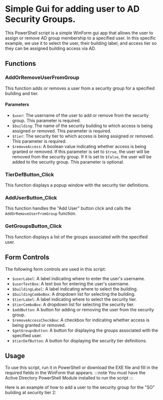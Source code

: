 # Simple Gui for adding user to AD Security Groups.

This PowerShell script is a simple WinForm gui app that allows the user to assign or remove AD group membership to a specified user. In this specific example, we use it to select the user, their building label, and access tier so they can be assigned building access via AD.

## Functions

### AddOrRemoveUserFromGroup

This function adds or removes a user from a security group for a specified building and tier.

#### Parameters

- `$user`: The username of the user to add or remove from the security group. This parameter is required.
- `$building`: The name of the security building to which access is being assigned or removed. This parameter is required.
- `$tier`: The security tier to which access is being assigned or removed. This parameter is required.
- `$removeAccess`: A boolean value indicating whether access is being granted or removed. If this parameter is set to `$true`, the user will be removed from the security group. If it is set to `$false`, the user will be added to the security group. This parameter is optional.

### TierDefButton_Click

This function displays a popup window with the security tier definitions.

### AddUserButton_Click

This function handles the "Add User" button click and calls the `AddOrRemoveUserFromGroup` function.

### GetGroupsButton_Click

This function displays a list of the groups associated with the specified user.

## Form Controls

The following form controls are used in this script:

- `$userLabel`: A label indicating where to enter the user's username.
- `$userTextBox`: A text box for entering the user's username.
- `$buildingLabel`: A label indicating where to select the building.
- `$buildingComboBox`: A dropdown list for selecting the building.
- `$tierLabel`: A label indicating where to select the security tier.
- `$tierComboBox`: A dropdown list for selecting the security tier.
- `$addButton`: A button for adding or removing the user from the security group.
- `$removeAccessCheckBox`: A checkbox for indicating whether access is being granted or removed.
- `$getGroupsButton`: A button for displaying the groups associated with the specified user.
- `$tierDefButton`: A button for displaying the security tier definitions.

## Usage

To use this script, run it in PowerShell or download the EXE file and fill in the required fields in the WinForm that appears. 
:::note
You must have the Active Directory PowerShell Module installed to run the script
:::

Here is an example of how to add a user to the security group for the "SO" building at security tier 2:


